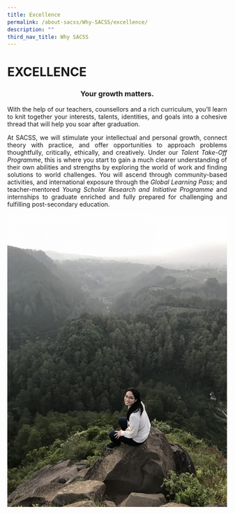 ```yaml
---
title: Excellence
permalink: /about-sacss/Why-SACSS/excellence/
description: ""
third_nav_title: Why SACSS
---
```

# EXCELLENCE
### <p style="text-align: center;">Your growth matters.</p>

<p style="text-align: justify;">With the help of our teachers, counsellors and a rich curriculum, you’ll learn to knit together your interests, talents, identities, and goals into a cohesive thread that will help you soar after graduation.</p>

<p style="text-align: justify;">At SACSS, we will stimulate your intellectual and personal growth, connect theory with practice, and offer opportunities to approach problems thoughtfully, critically, ethically, and creatively. Under our <i>Talent Take-Off Programme</i>, this is where you start to gain a much clearer understanding of their own abilities and strengths by exploring the world of work and finding solutions to world challenges. You will ascend through community-based activities, and international exposure through the <i>Global Learning Pass</i>; and teacher-mentored <i>Young Scholar Research and Initiative Programme</i> and internships to graduate enriched and fully prepared for challenging and fulfilling post-secondary education.</p>

![](/images/About%20us/Tricia-Chin-scaled.jpg)